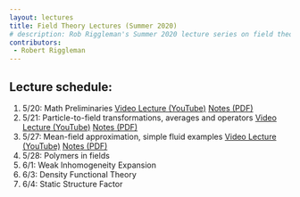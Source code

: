 ```yaml
---
layout: lectures 
title: Field Theory Lectures (Summer 2020)
# description: Rob Riggleman's Summer 2020 lecture series on field theory.
contributors:
 - Robert Riggleman
---
```


## Lecture schedule:
1. 5/20: Math Preliminaries [Video Lecture (YouTube)](https://youtu.be/LKa-xWRa4vM) [Notes (PDF)](/pdfs/lectures/field-theory/lecture-1-math-primer.pdf)
1. 5/21: Particle-to-field transformations, averages and operators [Video Lecture (YouTube)](https://youtu.be/zIzMSIhbZIQ) [Notes (PDF)](/pdfs/lectures/field-theory/lecture-2-particles-to-fields.pdf)
1. 5/27: Mean-field approximation, simple fluid examples [Video Lecture (YouTube)](https://youtu.be/ckV4fU-oVrc) [Notes (PDF)](/pdfs/lectures/field-theory/lecture-3-example-simple-fluid-theories.pdf)
1. 5/28: Polymers in fields
1. 6/1: Weak Inhomogeneity Expansion
1. 6/3: Density Functional Theory
1. 6/4: Static Structure Factor
